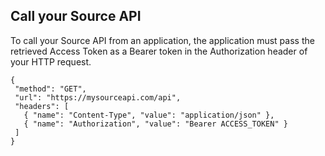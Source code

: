 ## Call your Source API

To call your Source API from an application, the application must pass the retrieved Access Token as a Bearer token in the Authorization header of your HTTP request.


 ```har
{
  "method": "GET",
  "url": "https://mysourceapi.com/api",
  "headers": [
    { "name": "Content-Type", "value": "application/json" },
    { "name": "Authorization", "value": "Bearer ACCESS_TOKEN" }
  ]
}
```
